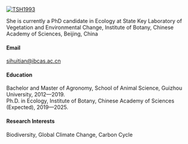 

[![TSH1993](https://img.shields.io/badge/TSH1993-github-blue?logo=github)](https://github.com/TSH1993)

She is currently a PhD candidate in Ecology at State Key Laboratory of Vegetation and Environmental Change, Institute of Botany, Chinese Academy of Sciences, Beijing, China

#### Email
sihuitian@ibcas.ac.cn

#### Education
Bachelor and Master of Agronomy, School of Animal Science, Guizhou University, 2012—2019.\
Ph.D. in Ecology, Institute of Botany, Chinese Academy of Sciences  (Expected), 2019—2025.

#### Research Interests
Biodiversity, Global Climate Change, Carbon Cycle


